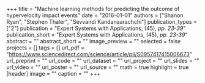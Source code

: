 +++
title = "Machine learning methods for predicting the outcome of hypervelocity impact events"
date = "2016-01-01"
authors = ["Shanon Ryan", "Stephen Thaler", "Sevvandi Kandanaarachchi"]
publication_types = ["2"]
publication = "Expert Systems with Applications, (45), _pp. 23-39_"
publication_short = "Expert Systems with Applications, (45), _pp. 23-39_"
abstract = ""
abstract_short = ""
image_preview = ""
selected = false
projects = []
tags = []
url_pdf = "https://www.sciencedirect.com/science/article/pii/S0957417415006673"
url_preprint = ""
url_code = ""
url_dataset = ""
url_project = ""
url_slides = ""
url_video = ""
url_poster = ""
url_source = ""
math = true
highlight = true
[header]
image = ""
caption = ""
+++
